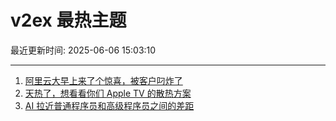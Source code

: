 # v2ex 最热主题

最近更新时间: 2025-06-06 15:03:10

--- 
1. [阿里云大早上来了个惊喜，被客户叼炸了](https://www.v2ex.com/t/1136705) 
2. [天热了，想看看你们 Apple TV 的散热方案](https://www.v2ex.com/t/1136718) 
3. [AI 拉近普通程序员和高级程序员之间的差距](https://www.v2ex.com/t/1136729) 
